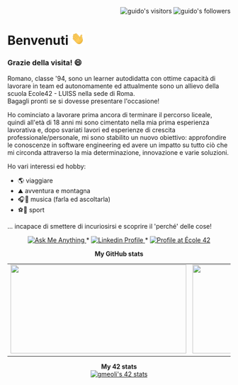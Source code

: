<!DOCTYPE html>

<p align="right">
	<img alt="guido's visitors" src="https://komarev.com/ghpvc/?username=gmeoli&&style=flat-square" />
	<img alt="guido's followers" src="https://img.shields.io/github/followers/gmeoli?color=blue" />
</p>

# Benvenuti <img src="https://raw.githubusercontent.com/appinha/appinha/main/img/Hi.gif" width="30px">

### Grazie della visita! 😄

<p>
Romano, classe '94, sono un learner autodidatta con ottime capacità di lavorare in team ed autonomamente ed attualmente sono un allievo della scuola Ecole42 - LUISS nella sede di Roma.<br>
Bagagli pronti se si dovesse presentare l'occasione!

Ho cominciato a lavorare prima ancora di terminare il percorso liceale, quindi all'età di 18 anni mi sono cimentato nella mia prima esperienza lavorativa e, dopo svariati lavori ed esperienze di crescita professionale/personale, mi sono stabilito un nuovo obiettivo: approfondire le conoscenze in software engineering ed avere un impatto su tutto ciò che mi circonda attraverso la mia determinazione, innovazione e varie soluzioni.
</p>

Ho vari interessi ed hobby:
* 🌎   viaggiare
* ⛰️   avventura e montagna
* 🎧🎼 musica (farla ed ascoltarla)
* ⚽🏀 sport

... incapace di smettere di incuriosirsi e scoprire il 'perché' delle cose!

<p align="center">
	<a href="mailto:guidomeoli94@gmail.com">
		<img alt="Ask Me Anything" src="https://img.shields.io/badge/-Ask_me_anything-blueviolet?style=flat&logo=Gmail&logoColor=white&link=mailto:guidomeoli94@gmail.com" />
	</a>
	<span> * </span>
	<a href="https://www.linkedin.com/in/guido-meoli/">
		<img alt="Linkedin Profile" src="https://img.shields.io/badge/-Linkedin_Profile-0072b1?style=flat&logo=Linkedin&logoColor=white&link=https://www.linkedin.com/in/guido-meoli/" />
	</a>
	<span> * </span>
	<a href="https://profile.intra.42.fr/users/gmeoli">
		<img alt="Profile at École 42" src="https://img.shields.io/badge/-gmeoli_@_42-ff69b4?style=flat&logoColor=white&link=https://profile.intra.42.fr/users/gmeoli" />
	</a>
</p>

<div align="center">
	<table>
		<tr>
			<b>My GitHub stats</b>
		</tr>
		<tr>
			<td>
				<a href="https://github.com/gmeoli">
					<img src="https://awesome-github-stats.azurewebsites.net/user-stats/gmeoli?cardType=level&theme=tokyonight" width="397" height="200">
				</a> 
			</td>
			<td>
				<a href="https://github.com/gmeoli?tab=repositories">
					<img src="https://github-readme-stats.vercel.app/api/top-langs/?username=gmeoli&layout=compact&theme=tokyonight" width="442" height="200">
				</a>
			</td>
		</tr>
	</table>
	<table>
		<tr>
			<b>My 42 stats</b></br>
		</tr>
		<tr>
			<a href="https://github.com/gmeoli">
				<img src="https://badge42.vercel.app/api/v2/cl9k332j900450hjilmw0yxxe/stats?cursusId=21&coalitionId=124" alt="gmeoli's 42 stats" />
			</a>
		</tr>
	</table>
	<table>
		<tr>
			<b></b></br>
		</tr>
	</table>
	
	
</div>
